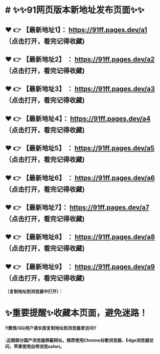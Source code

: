 # # :sparkles::sparkles:91网页版本新地址发布页面:sparkles::sparkles:

 :heart: :point_right: 【最新地址1】：  https://91ff.pages.dev/a1  （点击打开，看完记得收藏)
 ------
 :heart: :point_right: 【最新地址2】 ： https://91ff.pages.dev/a2  （点击打开，看完记得收藏)
 ------
 :heart: :point_right: 【最新地址3】 ： https://91ff.pages.dev/a3  （点击打开，看完记得收藏)
 ------
  :heart: :point_right: 【最新地址4】：  https://91ff.pages.dev/a4 （点击打开，看完记得收藏)
 ------
 :heart: :point_right: 【最新地址5】 ： https://91ff.pages.dev/a5  （点击打开，看完记得收藏)
 ------
 :heart: :point_right: 【最新地址6】 ： https://91ff.pages.dev/a6  （点击打开，看完记得收藏)
 ------
  :heart: :point_right: 【最新地址7】：  https://91ff.pages.dev/a7  （点击打开，看完记得收藏)
 ------
 :heart: :point_right: 【最新地址8】 ： https://91ff.pages.dev/a8  （点击打开，看完记得收藏)
 ------
 :heart: :point_right: 【最新地址9】 ： https://91ff.pages.dev/a9  （点击打开，看完记得收藏)
 ------


#### （复制地址到浏览器中打开）：
# :sparkles:重要提醒:sparkles:收藏本页面，避免迷路！
#### ‼️微信/QQ用户请长按复制地址到浏览器里访问‼
#### :近期部分国产浏览器屏蔽网址，推荐使用Chrome谷歌浏览器、Edge浏览器访问，苹果使用自带浏览safari。
